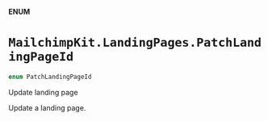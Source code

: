 **ENUM**

# `MailchimpKit.LandingPages.PatchLandingPageId`

```swift
enum PatchLandingPageId
```

Update landing page

Update a landing page.

